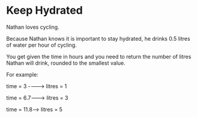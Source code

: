 # Keep Hydrated

Nathan loves cycling.

Because Nathan knows it is important to stay hydrated, he drinks 0.5 litres of water per hour of cycling.

You get given the time in hours and you need to return the number of litres Nathan will drink, rounded to the smallest value.

For example:

  time = 3 ----> litres = 1

  time = 6.7---> litres = 3

  time = 11.8--> litres = 5